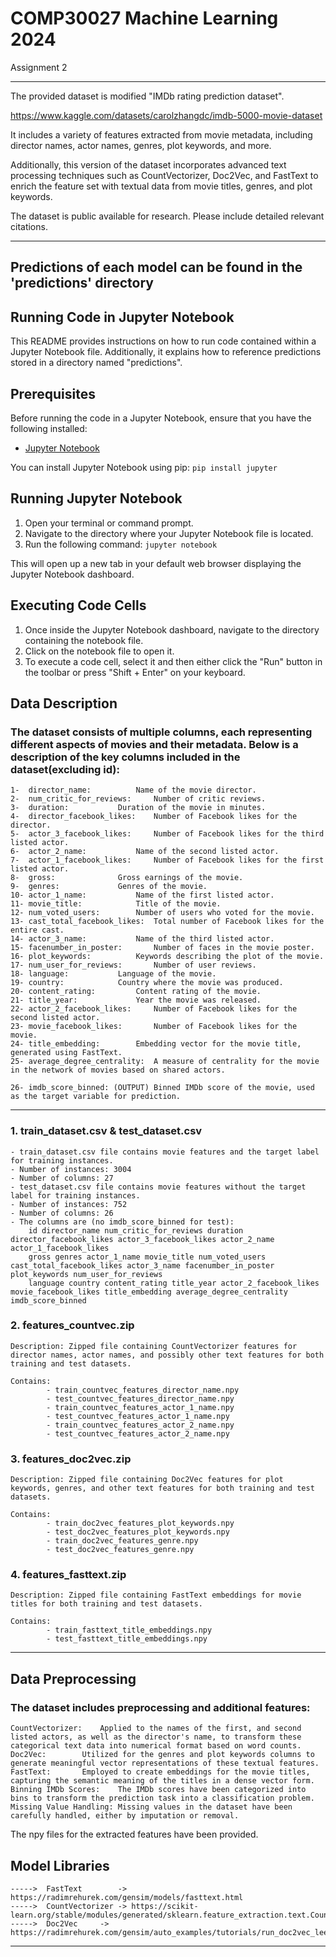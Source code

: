 # COMP30027 Machine Learning 2024
Assignment 2

_____________________________________________________

The provided dataset is modified "IMDb rating prediction dataset".

https://www.kaggle.com/datasets/carolzhangdc/imdb-5000-movie-dataset

It includes a variety of features extracted from movie metadata, including director names, actor names, genres, plot keywords, and more. 

Additionally, this version of the dataset incorporates advanced text processing techniques such as CountVectorizer, Doc2Vec, and FastText to enrich the feature set with textual data from movie titles, genres, and plot keywords.

The dataset is public available for research. Please include detailed relevant citations. 
_____________________________________________________

## Predictions of each model can be found in the 'predictions' directory

## Running Code in Jupyter Notebook
This README provides instructions on how to run code contained within a Jupyter Notebook file. Additionally, it explains how to reference predictions stored in a directory named "predictions".

## Prerequisites

Before running the code in a Jupyter Notebook, ensure that you have the following installed:

- [Jupyter Notebook](https://jupyter.org/install)

You can install Jupyter Notebook using pip:
`pip install jupyter`

## Running Jupyter Notebook

1. Open your terminal or command prompt.
2. Navigate to the directory where your Jupyter Notebook file is located.
3. Run the following command:
`jupyter notebook`

This will open up a new tab in your default web browser displaying the Jupyter Notebook dashboard.

## Executing Code Cells

1. Once inside the Jupyter Notebook dashboard, navigate to the directory containing the notebook file.
2. Click on the notebook file to open it.
3. To execute a code cell, select it and then either click the "Run" button in the toolbar or press "Shift + Enter" on your keyboard.

## Data Description

### The dataset consists of multiple columns, each representing different aspects of movies and their metadata. Below is a description of the key columns included in the dataset(excluding id):

	1- 	director_name: 			Name of the movie director.
	2-	num_critic_for_reviews: 	Number of critic reviews.
	3-	duration: 			Duration of the movie in minutes.
	4-	director_facebook_likes: 	Number of Facebook likes for the director.
	5-	actor_3_facebook_likes: 	Number of Facebook likes for the third listed actor.
	6-	actor_2_name: 			Name of the second listed actor.
	7-	actor_1_facebook_likes: 	Number of Facebook likes for the first listed actor.
	8-	gross: 				Gross earnings of the movie.
	9-	genres: 			Genres of the movie.
	10-	actor_1_name: 			Name of the first listed actor.
	11-	movie_title: 			Title of the movie.
	12-	num_voted_users: 		Number of users who voted for the movie.
	13-	cast_total_facebook_likes: 	Total number of Facebook likes for the entire cast.
	14-	actor_3_name: 			Name of the third listed actor.
	15-	facenumber_in_poster: 		Number of faces in the movie poster.
	16-	plot_keywords: 			Keywords describing the plot of the movie.
	17-	num_user_for_reviews: 		Number of user reviews.
	18-	language: 			Language of the movie.
	19-	country: 			Country where the movie was produced.
	20-	content_rating: 		Content rating of the movie.
	21-	title_year: 			Year the movie was released.
	22-	actor_2_facebook_likes: 	Number of Facebook likes for the second listed actor.
	23-	movie_facebook_likes: 		Number of Facebook likes for the movie.
	24-	title_embedding: 		Embedding vector for the movie title, generated using FastText.
	25-	average_degree_centrality:	A measure of centrality for the movie in the network of movies based on shared actors.

	26-	imdb_score_binned: (OUTPUT)	Binned IMDb score of the movie, used as the target variable for prediction.


_____________________________________________________


###   1. train_dataset.csv & test_dataset.csv

	- train_dataset.csv file contains movie features and the target label for training instances.
	- Number of instances: 3004
	- Number of columns: 27
	- test_dataset.csv file contains movie features without the target label for training instances.
	- Number of instances: 752 
	- Number of columns: 26
	- The columns are (no imdb_score_binned for test):
		id director_name num_critic_for_reviews duration director_facebook_likes actor_3_facebook_likes actor_2_name actor_1_facebook_likes 
		gross genres actor_1_name movie_title num_voted_users cast_total_facebook_likes actor_3_name facenumber_in_poster plot_keywords num_user_for_reviews
		language country content_rating title_year actor_2_facebook_likes movie_facebook_likes title_embedding average_degree_centrality imdb_score_binned	
		
###    2. features_countvec.zip

	Description: Zipped file containing CountVectorizer features for director names, actor names, and possibly other text features for both training and test datasets.
	
	Contains: 
			- train_countvec_features_director_name.npy 
			- test_countvec_features_director_name.npy 
			- train_countvec_features_actor_1_name.npy
			- test_countvec_features_actor_1_name.npy
			- train_countvec_features_actor_2_name.npy
			- test_countvec_features_actor_2_name.npy		

###    3. features_doc2vec.zip

	Description: Zipped file containing Doc2Vec features for plot keywords, genres, and other text features for both training and test datasets.
	
	Contains:
			- train_doc2vec_features_plot_keywords.npy
			- test_doc2vec_features_plot_keywords.npy
			- train_doc2vec_features_genre.npy
			- test_doc2vec_features_genre.npy


###    4. features_fasttext.zip

	Description: Zipped file containing FastText embeddings for movie titles for both training and test datasets.

	Contains:
			- train_fasttext_title_embeddings.npy
			- test_fasttext_title_embeddings.npy
	
_____________________________________________________


## Data Preprocessing

### The dataset includes preprocessing and additional features: 

	CountVectorizer: 	Applied to the names of the first, and second listed actors, as well as the director's name, to transform these categorical text data into numerical format based on word counts.
	Doc2Vec: 		Utilized for the genres and plot keywords columns to generate meaningful vector representations of these textual features.
	FastText: 		Employed to create embeddings for the movie titles, capturing the semantic meaning of the titles in a dense vector form.
	Binning IMDb Scores: 	The IMDb scores have been categorized into bins to transform the prediction task into a classification problem.
	Missing Value Handling: Missing values in the dataset have been carefully handled, either by imputation or removal.

The npy files for the extracted features have been provided. 


## Model Libraries

    ----->  FastText 	    -> https://radimrehurek.com/gensim/models/fasttext.html
    ----->  CountVectorizer -> https://scikit-learn.org/stable/modules/generated/sklearn.feature_extraction.text.CountVectorizer.html
    ----->  Doc2Vec	    -> https://radimrehurek.com/gensim/auto_examples/tutorials/run_doc2vec_lee.html

_____________________________________________________

